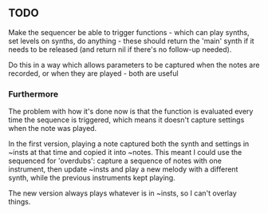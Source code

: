 ## TODO

Make the sequencer be able to trigger functions - which can play synths, set levels on synths, do anything - these should return the 'main' synth if it needs to be released (and return nil if there's no follow-up needed).

Do this in a way which allows parameters to be captured when the notes are recorded, or when they are played - both are useful

### Furthermore

The problem with how it's done now is that the function is evaluated every time the sequence is triggered, which means it doesn't capture settings when the note was played.

In the first version, playing a note captured both the synth and settings in ~insts at that time and copied it into ~notes. This meant I could use the sequenced for 'overdubs': capture a sequence of notes with one instrument, then update ~insts and play a new melody with a different synth, while the previous instruments kept playing.

The new version always plays whatever is in ~insts, so I can't overlay things.